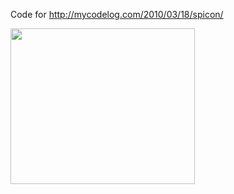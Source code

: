 Code for http://mycodelog.com/2010/03/18/spicon/

<img title="spicon" src="http://alibad.files.wordpress.com/2010/03/spicon.jpg" alt="" width="295" height="249" />